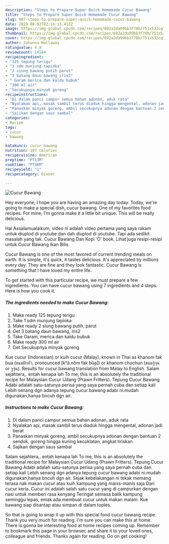 ```yaml
---
description: "Steps to Prepare Super Quick Homemade Cucur Bawang"
title: "Steps to Prepare Super Quick Homemade Cucur Bawang"
slug: 907-steps-to-prepare-super-quick-homemade-cucur-bawang
date: 2020-08-02T02:14:13.412Z
image: https://img-global.cpcdn.com/recipes/692a2da99bb3f78b/751x532cq70/cucur-bawang-foto-resep-utama.jpg
thumbnail: https://img-global.cpcdn.com/recipes/692a2da99bb3f78b/751x532cq70/cucur-bawang-foto-resep-utama.jpg
cover: https://img-global.cpcdn.com/recipes/692a2da99bb3f78b/751x532cq70/cucur-bawang-foto-resep-utama.jpg
author: Johanna Holloway
ratingvalue: 4.9
reviewcount: 14544
recipeingredient:
- "125 tepung terigu"
- "1 sdm munjung tapioka"
- "2 siung bawang putih parut"
- "3 batang daun bawang iris2"
- " Garam merica dan kaldu bubuk"
- "300 ml air"
- "Secukupnya minyak goreng"
recipeinstructions:
- "Di dalam panci campur semua bahan adonan, aduk rata"
- "Nyalakan api, masak sambil terus diaduk hingga mengental, adonan jadi berat"
- "Panaskan minyak goreng, ambil secukupnya adonan dengan bantuan 2 sendok, goreng hingga kuning kecoklatan, angkat tiriskan"
- "Sajikan dengan saus sambal"
categories:
- Recipe
tags:
- cucur
- bawang

katakunci: cucur bawang 
nutrition: 107 calories
recipecuisine: American
preptime: "PT13M"
cooktime: "PT36M"
recipeyield: "1"
recipecategory: Dinner

---
```



![Cucur Bawang](https://img-global.cpcdn.com/recipes/692a2da99bb3f78b/751x532cq70/cucur-bawang-foto-resep-utama.jpg)

Hey everyone, I hope you are having an amazing day today. Today, we're going to make a special dish, cucur bawang. One of my favorites food recipes. For mine, I'm gonna make it a little bit unique. This will be really delicious.

Hai Assalamualaikum, video ni adalah video pertama yang saya rakam untuk diuplod di youtube dan dah diuplod di youtube. Tapi ada sedikit masalah yang tak. Cucur Bawang Dan Kopi &#39;O&#39; book. Lihat juga resipi-resipi untuk Cucur Bawang Ikan Bilis.

Cucur Bawang is one of the most favored of current trending meals on earth. It is simple, it's quick, it tastes delicious. It's appreciated by millions every day. They are fine and they look fantastic. Cucur Bawang is something that I have loved my entire life.


To get started with this particular recipe, we must prepare a few ingredients. You can have cucur bawang using 7 ingredients and 4 steps. Here is how you cook it.

<!--inarticleads1-->

##### The ingredients needed to make Cucur Bawang:

1. Make ready 125 tepung terigu
1. Take 1 sdm munjung tapioka
1. Make ready 2 siung bawang putih, parut
1. Get 3 batang daun bawang, iris2
1. Take  Garam, merica dan kaldu bubuk
1. Make ready 300 ml air
1. Get Secukupnya minyak goreng


Kue cucur (Indonesian) or kuih cucur (Malay), known in Thai as khanom fak bua (ขนมฝักบัว, pronounced [kʰā.nǒm fàk būa̯]) or khanom chuchun (ขนมจู้จุน or จูจุ่น). Results for cucur bawang translation from Malay to English. Salam sejahtera,. entah kenapa lah To me, this is an absolutely the traditional recipe for Malaysian Cucur Udang (Prawn Fritters). Tepung Cucur Bawang Adabi adalah satu-satunya perisa yang saya pernah cuba dan setiap kali Lebih senang dgn adanya tepung cucur bawang adabi ni.mudah digunakan,hanya bncuh dgn air. 

<!--inarticleads2-->

##### Instructions to make Cucur Bawang:

1. Di dalam panci campur semua bahan adonan, aduk rata
1. Nyalakan api, masak sambil terus diaduk hingga mengental, adonan jadi berat
1. Panaskan minyak goreng, ambil secukupnya adonan dengan bantuan 2 sendok, goreng hingga kuning kecoklatan, angkat tiriskan
1. Sajikan dengan saus sambal


Salam sejahtera,. entah kenapa lah To me, this is an absolutely the traditional recipe for Malaysian Cucur Udang (Prawn Fritters). Tepung Cucur Bawang Adabi adalah satu-satunya perisa yang saya pernah cuba dan setiap kali Lebih senang dgn adanya tepung cucur bawang adabi ni.mudah digunakan,hanya bncuh dgn air. Sejak kebelakangan ni tekak memang terasa nak makan cucur atau kuih kampung yang manis-manis saja Dari cucur keria. Cucur ini adalah salah satu cucur yang di campurkan dengan nasi untuk memberi rasa kenyang Teringat semasa balik kampung seminggu lepas, emak ada membuat cucur untuk makan malam. Kue bawang siap disantap atau simpan di dalam toples. 

So that is going to wrap it up with this special food cucur bawang recipe. Thank you very much for reading. I'm sure you can make this at home. There is gonna be interesting food at home recipes coming up. Remember to bookmark this page in your browser, and share it to your loved ones, colleague and friends. Thanks again for reading. Go on get cooking!
